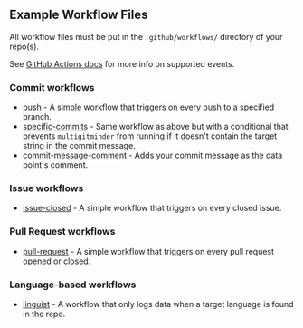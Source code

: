 ## Example Workflow Files

All workflow files must be put in the `.github/workflows/` directory of your repo(s).

See [GitHub Actions docs](https://docs.github.com/en/actions/reference/events-that-trigger-workflows) for more info on supported events.

### Commit workflows

- [push](/examples/multigitminder-push.yml) - A simple workflow that triggers on every push to a specified branch.
- [specific-commits](/examples/multigitminder-specific-commits.yml) - Same workflow as above but with a conditional that prevents `multigitminder` from running if it doesn't contain the target string in the commit message.
- [commit-message-comment](/examples/multigitminder-commit-message-comment.yml) - Adds your commit message as the data point's comment.

### Issue workflows

- [issue-closed](/examples/multigitminder-issue-closed.yml) - A simple workflow that triggers on every closed issue. 

### Pull Request workflows

- [pull-request](/examples/multigitminder-push.yml) - A simple workflow that triggers on every pull request opened or closed.

### Language-based workflows

- [linguist](/examples/multigitminder-linguist.yml) - A workflow that only logs data when a target language is found in the repo.